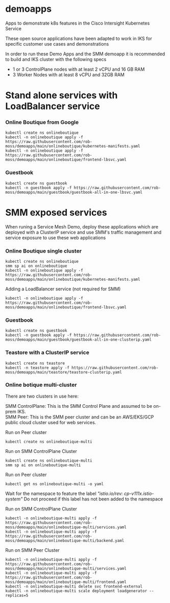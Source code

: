 # demoapps
Apps to demonstrate k8s features in the Cisco Intersight Kubernetes Service

These open source applications have been adapted to work in IKS for specific customer use cases and demonstrations

In order to run these Demo Apps and the SMM demoapp it is recommended to build and IKS cluster with the following specs
* 1 or 3 ControlPlane nodes with at least 2 vCPU and 16 GB RAM
* 3 Worker Nodes with at least 8 vCPU and 32GB RAM


# Stand alone services with LoadBalancer service

### Online Boutique from Google
```
kubectl create ns onlineboutique
kubectl -n onlineboutique apply -f https://raw.githubusercontent.com/rob-moss/demoapps/main/onlineboutique/kubernetes-manifests.yaml
kubectl -n onlineboutique apply -f https://raw.githubusercontent.com/rob-moss/demoapps/main/onlineboutique/frontend-lbsvc.yaml
```


### Guestbook
```
kubectl create ns guestbook
kubectl -n guestbook apply -f https://raw.githubusercontent.com/rob-moss/demoapps/main/guestbook/guestbook-all-in-one-lbsvc.yaml
```


# SMM exposed services

When runing a Service Mesh Demo, deploy these applications which are deployed with a ClusterIP service and use SMM's traffic management and service exposure to use these web applications


### Online Boutique single cluster
```
kubectl create ns onlineboutique
smm sp ai on onlineboutique
kubectl -n onlineboutique apply -f https://raw.githubusercontent.com/rob-moss/demoapps/main/onlineboutique/kubernetes-manifests.yaml
```

Adding a LoadBalancer service (not required for SMM)
```
kubectl -n onlineboutique apply -f https://raw.githubusercontent.com/rob-moss/demoapps/main/onlineboutique/frontend-lbsvc.yaml
```


### Guestbook
```
kubectl create ns guestbook
kubectl -n guestbook apply -f https://raw.githubusercontent.com/rob-moss/demoapps/main/guestbook/guestbook-all-in-one-clusterip.yaml
```

### Teastore with a ClusterIP service
```
kubectl create ns teastore
kubectl -n teastore apply -f https://raw.githubusercontent.com/rob-moss/demoapps/main/teastore/teastore-clusterip.yaml
```



### Online botique multi-cluster

There are two clusters in use here:

SMM ControlPlane: This is the SMM Control Plane and assumed to be on-prem IKS.  
SMM Peer: This is the SMM peer cluster and can be an AWS/EKS/GCP public cloud cluster used for web services.  


Run on Peer cluster
```
kubectl create ns onlineboutique-multi
```

Run on SMM ControlPlane Cluster
```
kubectl create ns onlineboutique-multi
smm sp ai on onlineboutique-multi
```

Run on Peer cluster
```
kubectl get ns onlineboutique-multi -o yaml
```
Wait for the namespace to feature the label *"istio.io/rev: cp-v111x.istio-system"*
Do not proceed if this label has not been added to the namespace

Run on SMM ControlPlane Cluster
```
kubectl -n onlineboutique-multi apply -f https://raw.githubusercontent.com/rob-moss/demoapps/main/onlineboutique-multi/services.yaml
kubectl -n onlineboutique-multi apply -f https://raw.githubusercontent.com/rob-moss/demoapps/main/onlineboutique-multi/backend.yaml
```

Run on SMM Peer Cluster
```
kubectl -n onlineboutique-multi apply -f https://raw.githubusercontent.com/rob-moss/demoapps/main/onlineboutique-multi/services.yaml
kubectl -n onlineboutique-multi apply -f https://raw.githubusercontent.com/rob-moss/demoapps/main/onlineboutique-multi/frontend.yaml
kubectl -n onlineboutique-multi delete svc frontend-external
kubectl -n onlineboutique-multi scale deployment loadgenerator --replicas=5
```
